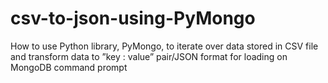 # csv-to-json-using-PyMongo
How to use ﻿Python library, PyMongo, to iterate over data stored in CSV file and transform data to ”key : value” pair/JSON format for loading on MongoDB command prompt  
